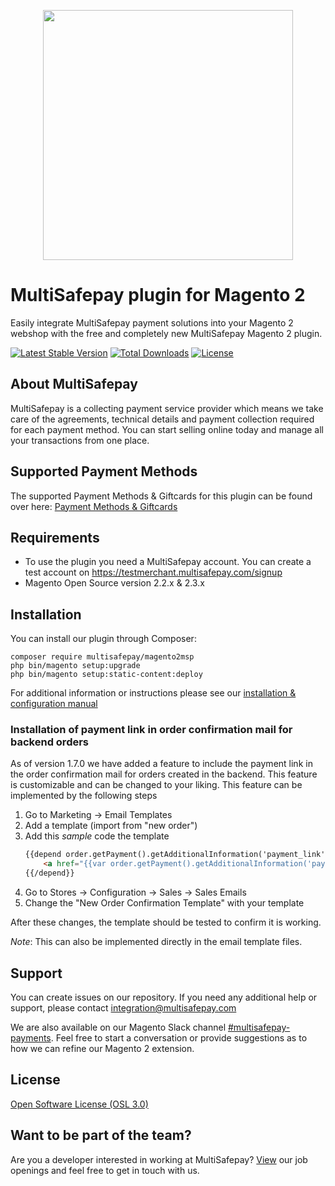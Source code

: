 <p align="center">
  <img src="https://www.multisafepay.com/img/multisafepaylogo.svg" width="400px" position="center">
</p>

# MultiSafepay plugin for Magento 2

Easily integrate MultiSafepay payment solutions into your Magento 2 webshop with the free and completely new MultiSafepay Magento 2 plugin.

[![Latest Stable Version](https://img.shields.io/packagist/v/multisafepay/magento2msp.svg)](https://packagist.org/packages/multisafepay/magento2msp)
[![Total Downloads](https://img.shields.io/packagist/dt/multisafepay/magento2msp.svg)](https://packagist.org/packages/multisafepay/magento2msp)
[![License](https://img.shields.io/packagist/l/multisafepay/magento2msp.svg)](https://github.com/MultiSafepay/Magento2Msp/blob/master/LICENSE.md)

## About MultiSafepay ##
MultiSafepay is a collecting payment service provider which means we take care of the agreements, technical details and payment collection required for each payment method. You can start selling online today and manage all your transactions from one place.
## Supported Payment Methods ##
The supported Payment Methods & Giftcards for this plugin can be found over here: [Payment Methods & Giftcards](https://docs.multisafepay.com/plugins/magento2/faq/#available-payment-methods-in-magento-2)

## Requirements
- To use the plugin you need a MultiSafepay account. You can create a test account on https://testmerchant.multisafepay.com/signup
- Magento Open Source version 2.2.x & 2.3.x

## Installation
You can install our plugin through Composer:
```shell
composer require multisafepay/magento2msp
php bin/magento setup:upgrade
php bin/magento setup:static-content:deploy
```

For additional information or instructions please see our [installation & configuration manual](https://docs.multisafepay.com/plugins/magento2/manual/)
 
### Installation of payment link in order confirmation mail for backend orders
As of version 1.7.0 we have added a feature to include the payment link in the order confirmation mail for orders created in the backend.
This feature is customizable and can be changed to your liking.
This feature can be implemented by the following steps
1. Go to Marketing -> Email Templates
2. Add a template (import from "new order")
3. Add this *sample* code the template
    ````html
    {{depend order.getPayment().getAdditionalInformation('payment_link')}}
        <a href="{{var order.getPayment().getAdditionalInformation('payment_link')}}">Pay now with {{var order.getPayment().getAdditionalInformation('method_title')}}</a>
    {{/depend}}
    ````
4. Go to Stores -> Configuration -> Sales -> Sales Emails
5. Change the "New Order Confirmation Template" with your template

After these changes, the template should be tested to confirm it is working.

*Note*: This can also be implemented directly in the email template files.

## Support
You can create issues on our repository. If you need any additional help or support, please contact <a href="mailto:integration@multisafepay.com">integration@multisafepay.com</a>

We are also available on our Magento Slack channel [#multisafepay-payments](https://magentocommeng.slack.com/messages/multisafepay-payments/). Feel free to start a conversation or provide suggestions as to how we can refine our Magento 2 extension.

## License
[Open Software License (OSL 3.0)](https://github.com/MultiSafepay/Magento2Msp/blob/master/LICENSE.md)

## Want to be part of the team?
Are you a developer interested in working at MultiSafepay? [View](https://www.multisafepay.com/careers/#jobopenings) our job openings and feel free to get in touch with us.
